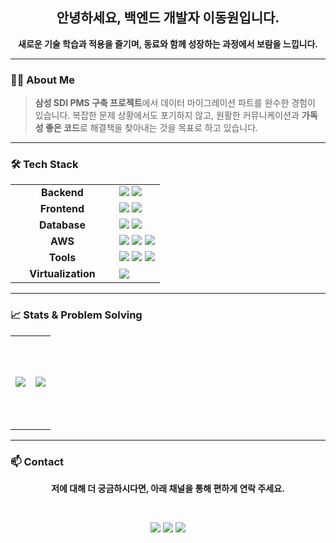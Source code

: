 <div align="center">

## 안녕하세요, 백엔드 개발자 이동원입니다.

**새로운 기술 학습과 적용을 즐기며, 동료와 함께 성장하는 과정에서 보람을 느낍니다.**

</div>

---

### 🙋‍♂️ About Me

> **삼성 SDI PMS 구축 프로젝트**에서 데이터 마이그레이션 파트를 완수한 경험이 있습니다.
> 복잡한 문제 상황에서도 포기하지 않고, 원활한 커뮤니케이션과 **가독성 좋은 코드**로 해결책을 찾아내는 것을 목표로 하고 있습니다.

---

### 🛠️ Tech Stack

<table width="100%">
  <tr>
    <td align="center" width="150"><strong>Backend</strong></td>
    <td>
      <img src="https://img.shields.io/badge/Java-007396?style=flat-square&logo=OpenJDK&logoColor=white" />
      <img src="https://img.shields.io/badge/spring--boot-6DB33F?style=flat-square&logo=spring-boot&logoColor=white" />
    </td>
  </tr>
  <tr>
    <td align="center"><strong>Frontend</strong></td>
    <td>
      <img src="https://img.shields.io/badge/JavaScript-F7DF1E?style=flat-square&logo=JavaScript&logoColor=black" />
      <img src="https://img.shields.io/badge/React-61DAFB?style=flat-square&logo=React&logoColor=black" />
    </td>
  </tr>
  <tr>
    <td align="center"><strong>Database</strong></td>
    <td>
      <img src="https://img.shields.io/badge/MySQL-4479A1?style=flat-square&logo=MySQL&logoColor=white" />
      <img src="https://img.shields.io/badge/Oracle-F80000?style=flat-square&logo=Oracle&logoColor=white" />
    </td>
  </tr>
  <tr>
    <td align="center"><strong>AWS</strong></td>
    <td>
      <img src="https://img.shields.io/badge/AWS Lambda-FF9900?style=flat-square&logo=AWS-Lambda&logoColor=white" />
      <img src="https://img.shields.io/badge/DynamoDB-4053D6?style=flat-square&logo=Amazon-DynamoDB&logoColor=white" />
      <img src="https://img.shields.io/badge/Amazon S3-569A31?style=flat-square&logo=Amazon-S3&logoColor=white" />
    </td>
  </tr>
  <tr>
    <td align="center"><strong>Tools</strong></td>
    <td>
      <img src="https://img.shields.io/badge/Git-F05032?style=flat-square&logo=Git&logoColor=white" />
      <img src="https://img.shields.io/badge/GitHub-181717?style=flat-square&logo=GitHub&logoColor=white" />
      <img src="https://img.shields.io/badge/SVN-809CC9?style=flat-square&logo=Subversion&logoColor=white" />
    </td>
  </tr>
  <tr>
    <td align="center"><strong>Virtualization</strong></td>
    <td>
      <img src="https://img.shields.io/badge/Hyper--V-0078D4?style=flat-square&logo=Microsoft&logoColor=white" />
    </td>
  </tr>
</table>

---

### 📈 Stats & Problem Solving

<table width="100%">
  <tr height="150px">
    <td width="50%" align="center">
      <img src="https://github-readme-stats.vercel.app/api?username=nowgnodeel123&show_icons=true&theme=nord&hide_border=true&border_radius=10" />
    </td>
    <td width="50%" align="center">
      <a href="https://solved.ac/nowgnodeel369">
        <img src="http://mazassumnida.wtf/api/v2/generate_badge?boj=nowgnodeel369" />
      </a>
    </td>
  </tr>
</table>

---

### 📫 Contact

<div align="center">

**저에 대해 더 궁금하시다면, 아래 채널을 통해 편하게 연락 주세요.**

<br>

<a href="mailto:nowgnodeel123@gmail.com"><img src="https://img.shields.io/badge/Email-000000?style=flat-square&logo=gmail&logoColor=white"></a>
<a href="https://velog.io/@nowgnodeel123/posts"><img src="https://img.shields.io/badge/Velog-20C997?style=flat-square&logo=Velog&logoColor=white"></a>
<a href="https://www.notion.so/22d2c41c65f1808aaef7cade80995932"><img src="https://img.shields.io/badge/Notion-000000?style=flat-square&logo=Notion&logoColor=white"></a>
</div>
